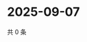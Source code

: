 # 2025-09-07

共 0 条

<!-- BEGIN ZHIHUVIDEO -->
<!-- 最后更新时间 Sun Sep 07 2025 20:18:52 GMT+0800 (China Standard Time) -->

<!-- END ZHIHUVIDEO -->
